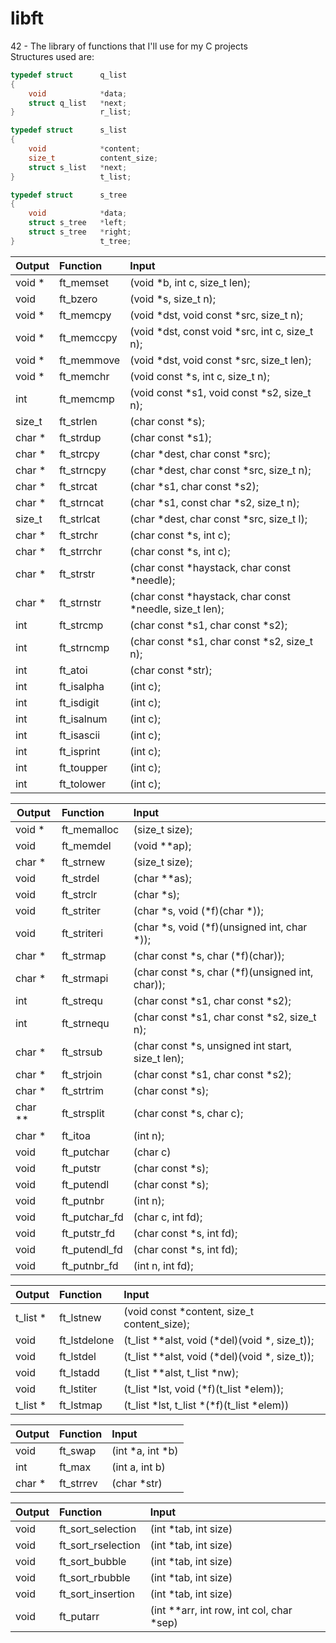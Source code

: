 # libft
42 - The library of functions that I'll use for my C projects
<br>Structures used are:
```C
typedef struct		q_list
{
	void			*data;
	struct q_list	*next;
}					r_list;
```
```C
typedef struct		s_list
{
	void			*content;
	size_t			content_size;
	struct s_list	*next;
}					t_list;
```
```C
typedef struct		s_tree
{
	void			*data;
	struct s_tree	*left;
	struct s_tree	*right;
}					t_tree;
```
| Output     | Function                        | Input  |
| --------- |:---------------------------| :-----|
| void *| ft_memset | (void *b, int c, size_t len);|
| void  | ft_bzero | (void *s, size_t n);|
| void *| ft_memcpy | (void *dst, void const *src, size_t n);|
| void *| ft_memccpy | (void *dst, const void *src, int c, size_t n);|
| void *| ft_memmove | (void *dst, void const *src, size_t len);|
| void *| ft_memchr | (void const *s, int c, size_t n);|
| int | ft_memcmp | (void const *s1, void const *s2, size_t n);|
| size_t | ft_strlen | (char const *s);|
| char *| ft_strdup | (char const *s1);|
| char *| ft_strcpy | (char *dest, char const *src);|
| char *| ft_strncpy | (char *dest, char const *src, size_t n);|
| char *| ft_strcat | (char *s1, char const *s2);|
| char *| ft_strncat | (char *s1, const char *s2, size_t n);|
| size_t | ft_strlcat | (char *dest, char const *src, size_t l);|
| char *| ft_strchr | (char const *s, int c);|
| char *| ft_strrchr | (char const *s, int c);|
| char *| ft_strstr | (char const *haystack, char const *needle);|
| char *| ft_strnstr | (char const *haystack, char const *needle, size_t len);|
| int | ft_strcmp | (char const *s1, char const *s2);|
| int | ft_strncmp | (char const *s1, char const *s2, size_t n);|
| int | ft_atoi | (char const *str);|
| int | ft_isalpha | (int c);|
| int | ft_isdigit | (int c);|
| int | ft_isalnum | (int c);|
| int | ft_isascii | (int c);|
| int | ft_isprint | (int c);|
| int | ft_toupper | (int c);|
| int | ft_tolower | (int c);|

| Output     | Function                        | Input  |
| --------- |:---------------------------| :-----|
| void *| ft_memalloc | (size_t size);|
| void  | ft_memdel | (void **ap);|
| char *| ft_strnew | (size_t size);|
| void | ft_strdel | (char **as);|
| void | ft_strclr | (char *s);|
| void | ft_striter | (char *s, void (*f)(char *));|
| void | ft_striteri | (char *s, void (*f)(unsigned int, char *));|
| char *| ft_strmap | (char const *s, char (*f)(char));|
| char *| ft_strmapi | (char const *s, char (*f)(unsigned int, char));|
| int | ft_strequ | (char const *s1, char const *s2);|
| int | ft_strnequ | (char const *s1, char const *s2, size_t n);|
| char *| ft_strsub | (char const *s, unsigned int start, size_t len);|
| char *| ft_strjoin | (char const *s1, char const *s2);|
| char *| ft_strtrim | (char const *s);|
| char **| ft_strsplit | (char const *s, char c);|
| char *| ft_itoa | (int n);|
| void | ft_putchar | (char c)|
| void | ft_putstr | (char const *s);|
| void | ft_putendl | (char const *s);|
| void | ft_putnbr | (int n);|
| void | ft_putchar_fd | (char c, int fd);|
| void | ft_putstr_fd | (char const *s, int fd);|
| void | ft_putendl_fd | (char const *s, int fd);|
| void | ft_putnbr_fd | (int n, int fd);|

| Output     | Function                        | Input  |
| --------- |:---------------------------| :-----|
| t_list *| ft_lstnew | (void const *content, size_t content_size);|
| void | ft_lstdelone | (t_list **alst, void (*del)(void *, size_t));|
| void | ft_lstdel | (t_list **alst, void (*del)(void *, size_t));|
| void | ft_lstadd | (t_list **alst, t_list *nw);|
| void | ft_lstiter | (t_list *lst, void (*f)(t_list *elem));|
| t_list *| ft_lstmap | (t_list *lst, t_list *(*f)(t_list *elem)) |

| Output     | Function                        | Input  |
| --------- |:---------------------------| :-----|
| void | ft_swap | (int *a, int *b) |
| int | ft_max | (int a, int b) |
| char *| ft_strrev | (char *str) |

| Output     | Function                        | Input  |
| --------- |:---------------------------| :-----|
| void | ft_sort_selection | (int *tab, int size) |
| void | ft_sort_rselection | (int *tab, int size) |
| void | ft_sort_bubble | (int *tab, int size) |
| void | ft_sort_rbubble | (int *tab, int size) |
| void | ft_sort_insertion | (int *tab, int size) |
| void | ft_putarr| (int **arr, int row, int col, char *sep) |